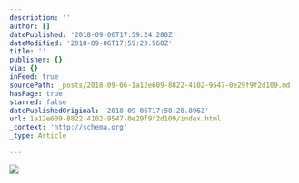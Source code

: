 ```yaml
---
description: ''
author: []
datePublished: '2018-09-06T17:59:24.280Z'
dateModified: '2018-09-06T17:59:23.560Z'
title: ''
publisher: {}
via: {}
inFeed: true
sourcePath: _posts/2018-09-06-1a12e609-8822-4102-9547-0e29f9f2d109.md
hasPage: true
starred: false
datePublishedOriginal: '2018-09-06T17:58:28.896Z'
url: 1a12e609-8822-4102-9547-0e29f9f2d109/index.html
_context: 'http://schema.org'
_type: Article

---
```

![](https://the-grid-user-content.s3-us-west-2.amazonaws.com/0c651d6f-37c5-48f1-8eac-a910257a2186.jpg)